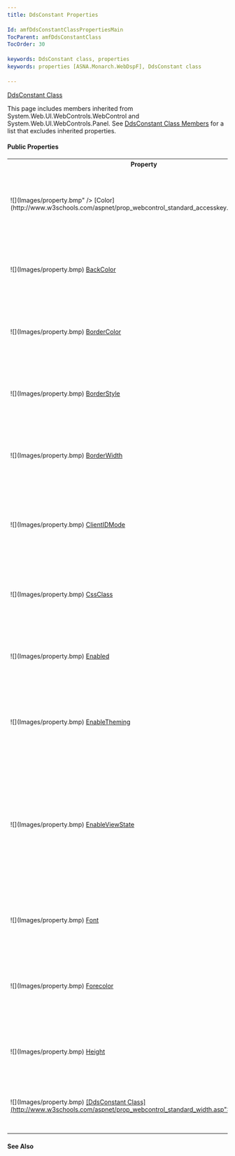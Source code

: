 ```yaml
---
title: DdsConstant Properties

Id: amfDdsConstantClassPropertiesMain
TocParent: amfDdsConstantClass
TocOrder: 30

keywords: DdsConstant class, properties
keywords: properties [ASNA.Monarch.WebDspF], DdsConstant class

---
```


[DdsConstant Class](amfDdsConstantClass.html)

This page includes members inherited from System.Web.UI.WebControls.WebControl and System.Web.UI.WebControls.Panel. See [ DdsConstant Class Members](amfDdsConstantClassMembers.html) for a list that excludes inherited properties.

#### Public Properties
<table class="mytable" cellspacing="0" cellpadding="4" width="90%">
          <colgroup>
            <col width="30%" />
            <col width="70%" />
          </colgroup>
          <tr>
            <th>Property</th>
            <th>Description</th>
          </tr>
            <tr>
            <td style="height: 31px">![](Images/property.bmp" /> [Color](http://www.w3schools.com/aspnet/prop_webcontrol_standard_accesskey.asp">AccessKey</a></td>
            <td style="height: 31px">Gets or sets a key used to access the Bar control. (Inherited from ASP.NET 
			WebControl.)</td>
            </tr>
			<tr>
            <td>![](Images/property.bmp) <a href="http://www.w3schools.com/aspnet/prop_webcontrol_standard_backcolor.asp">BackColor</a></td>
            <td>Sets the background for this control. (Inherited from ASP.NET 
			WebControl.)</td>
            </tr>
			<tr>
            <td>![](Images/property.bmp) <a href="http://www.w3schools.com/aspnet/prop_webcontrol_standard_Bordercolor.asp">BorderColor</a></td>
            <td>Sets the border color for this control. (Inherited from ASP.NET 
			WebControl.)</td>
            </tr>
			<tr>
            <td>![](Images/property.bmp) <a href="http://www.w3schools.com/aspnet/prop_webcontrol_standard_borderstyle.asp">BorderStyle</a></td>
            <td>Sets the border style for this control. (Inherited from ASP.NET 
			WebControl.)</td>
            </tr>
			<tr>
            <td>![](Images/property.bmp) <a href="http://www.w3schools.com/aspnet/prop_webcontrol_standard_borderwidth.asp">BorderWidth</a></td>
            <td>Sets the border width for this control. (Inherited from ASP.NET 
			WebControl.)</td>
            </tr>
			<tr>
            <td style="height: 31px">![](Images/property.bmp) <a href="http://msdn.microsoft.com/en-us/library/system.web.ui.control.clientidmode(v=vs.110).aspx">ClientIDMode</a></td>
            <td style="height: 31px">Sets the algorithm used to determine the ClientID Property. (Inherited from ASP.NET 
			WebControl.)</td>
            </tr>
           <tr>
            <td>![](Images/property.bmp)
              <a href="amfDdsFieldClassColorProperty.html)
            </td>
            <td>Gets or sets the
            conditional values that control the color of the
            field.  (Inherited from DdsField.)</td>
          </tr>
          <tr>
            <td>![](Images/property.bmp)
              [
              Comment](amfDdsFieldClassCommentProperty.html)
            </td>
            <td>Gets or sets a comment
            associated with the field.  (Inherited from
            DdsField.)</td>
          </tr>
            <tr>
            <td>![](Images/property.bmp" style="height: 16px) [
              ErrorMessage](http://www.w3schools.com/aspnet/prop_webcontrol_standard_cssclass.asp">CssClass</a></td>
            <td>Gets or sets the CSS Class of the control. (Inherited from ASP.NET 
			WebControl.)</td>
            </tr>
			<tr>
            <td>![](Images/property.bmp) <a href="http://www.w3schools.com/aspnet/prop_webcontrol_standard_enabled.asp">Enabled</a></td>
            <td>Sets whether or not the control is enabled. (Inherited from ASP.NET 
			WebControl.)</td>
            </tr>
			<tr>
            <td>![](Images/property.bmp) <a href="http://msdn.microsoft.com/en-us/library/system.web.ui.control.enabletheming(v=vs.110).aspx">EnableTheming</a></td>
            <td>Determines whether themes apply to this control. (Inherited from ASP.NET 
			WebControl.)</td>
            </tr>
			<tr>
            <td style="height: 51px">![](Images/property.bmp) <a href="http://msdn.microsoft.com/en-us/library/system.web.ui.control.enableviewstate(v=vs.110).aspx">EnableViewState</a></td>
            <td style="height: 51px">Determines whether the server control persists its view state, and the view state of any child controls it contains, to the requesting client. (Inherited from ASP.NET 
			WebControl.)</td>
            </tr>
          <tr>
            <td>![](Images/property.bmp)
              <a href="amfDdsFieldClassErrorMessageProperty.html)
            </td>
            <td>Gets or sets the conditions
            that control the error messages for the field. 
            (Inherited from DdsField.)</td>
          </tr>
          <tr>
            <td>![](Images/property.bmp)
              [
              ErrorMessageId](amfDdsFieldClassErrorMessageIdProperty.html)
            </td>
            <td>Gets or sets the conditions
            that control the error message for the field when a
            message file is used.  (Inherited from
            DdsField.)</td>
          </tr>
            <tr>
            <td>![](Images/property.bmp) [InvertFontColor](http://www.w3schools.com/aspnet/prop_webcontrol_standard_font.asp">Font</a></td>
            <td>Sets the font for the control. (Inherited from ASP.NET WebControl.)</td>
            </tr>
			<tr>
            <td>![](Images/property.bmp) <a href="http://www.w3schools.com/aspnet/prop_webcontrol_standard_forecolor.asp">Forecolor</a></td>
            <td>Sets the foreground (usually the text) color for the control. (Inherited from ASP.NET 
			WebControl.)</td>
            </tr>
              <tr>
            <td>![](Images/property.bmp) <a href="http://www.w3schools.com/aspnet/prop_webcontrol_standard_Height.asp">Height</a></td>
            <td>Sets the height of the control. (Inherited from ASP.NET WebControl.)</td>
          </tr>
		  <tr>
		  <td>![](Images/property.bmp)
		   <a href="amfDdsFieldClassInvertFontColorProperty.html)</td>
		   <td>Inverts the font and background color of the text, and implements DSPATR: RI. (Inherited from DdsField.)</td>
		   </tr>
          <tr>
			<td>![](..\Images\property.bmp) [MsgConFile](amfDdsConstantClassMsgConFileProperty.html)
				</td>
			<td>Gets or sets the **Name**  of the Message File, without the **amfx**  
			extension.
				</td>
		</tr>
		<tr>
			<td>
				![](..\Images\property.bmp) [MsgConID](amfDdsConstantClassMsgConIdProperty.html)
				</td>
			<td>Gets or sets the Message-ID specifying the text to use as the value of the constant field. 				</td>
		</tr>
		<tr>
			<td>![](..\Images\property.bmp) [MsgConLength](amfDdsConstantClassMsgConLengthProperty.html)

						</td>
						<td>Gets or sets the maximum number of characters to copy from the message. Note: This property is different from the Web control's inherited **Length**  property.
						</td>
					</tr>
                   <tr>
            <td style="height: 31px"><img src="Images/property.bmp) [Text](http://msdn.microsoft.com/en-us/library/system.web.ui.control.skinid(v=vs.110).aspx">SkinID</a></td>
            <td style="height: 31px">Gets or sets the skin to use on the control. (Inherited from ASP.NET 
			WebControl.)</td>
            </tr>
			<tr>
            <td style="height: 31px">![](Images/property.bmp) <a href="http://www.w3schools.com/aspnet/prop_webcontrol_standard_tabindex.asp">TabIndex</a></td>
            <td style="height: 31px">Sets the Tab Index for this control. (Inherited from ASP.NET 
			WebControl.)</td>
            </tr>
                   <tr>
            <td>![](Images/property.bmp)
              <a href="amfDdsConstantClassTextProperty.html)
            </td>
            <td>Gets or sets a string
            containing either a constant to display, or the special
            value *DATE, *TIME, *USER or *SYSNAME.</td>
          </tr>
            <tr>
            <td>![](Images/property.bmp) [Underline](http://www.w3schools.com/aspnet/prop_webcontrol_standard_tooltip.asp">Tooltip</a></td>
            <td>Sets the tooltip text for this control. (Inherited from ASP.NET 
			WebControl.)</td>
            </tr>
			<tr>
		  <td>![](Images/property.bmp)
		   <a href="amfDdsFieldClassUnderlineProperty.html)</td>
		   <td>Applies an underline to the text, and implements the DSPATR:UL keyword. (Inherited from DdsField.)</td>
		   </tr>
          <tr>
            <td>![](Images/property.bmp)
              [
              VisibleCondition](amfDdsFieldClassVisibleConditionProperty.html)
            </td>
            <td>Gets or sets the 
 *RPG indicator*  expression that, when
            evaluated, determines if the field 
            should be visible. (Inherited
            from DdsField.)</td>
          </tr>
            <tr>
            <td>![](Images/property.bmp) [DdsConstant Class](http://www.w3schools.com/aspnet/prop_webcontrol_standard_width.asp">Width</a></td>
            <td>Sets the width of the control. (Inherited from ASP.NET WebControl.)</td>
          </tr>

</table>

#### See Also
<dl>
        <dd><a href="amfDdsConstantClass.html)</dd>
        <dd>[DdsConstant Class Members](amfDdsConstantClassMembers.html)</dd>
        <dd>[ASNA.Monarch.WebDspF Namespace](amfWebDspFNamespace.html)</dd>
</dl>

